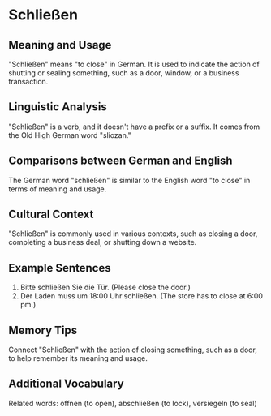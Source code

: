 # Schließen
## Meaning and Usage
"Schließen" means "to close" in German. It is used to indicate the action of shutting or sealing something, such as a door, window, or a business transaction.

## Linguistic Analysis
"Schließen" is a verb, and it doesn't have a prefix or a suffix. It comes from the Old High German word "sliozan."

## Comparisons between German and English
The German word "schließen" is similar to the English word "to close" in terms of meaning and usage.

## Cultural Context
"Schließen" is commonly used in various contexts, such as closing a door, completing a business deal, or shutting down a website.

## Example Sentences
1. Bitte schließen Sie die Tür. (Please close the door.)
2. Der Laden muss um 18:00 Uhr schließen. (The store has to close at 6:00 pm.)

## Memory Tips
Connect "Schließen" with the action of closing something, such as a door, to help remember its meaning and usage.

## Additional Vocabulary
Related words: öffnen (to open), abschließen (to lock), versiegeln (to seal)